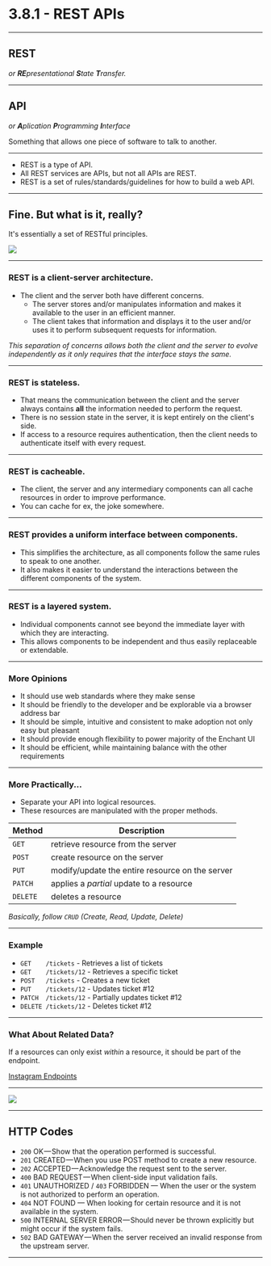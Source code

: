 # 3.8.1 - REST APIs

---

## REST

_or **RE**presentational **S**tate **T**ransfer._

---

## API

_or **A**plication **P**rogramming **I**nterface_

Something that allows one piece of software to talk to another.

---

- REST is a type of API.
- All REST services are APIs, but not all APIs are REST.
- REST is a set of rules/standards/guidelines for how to build a web API.

---

## Fine. But what is it, really?

It's essentially a set of RESTful principles.

<img src='https://media0.giphy.com/media/kc0kqKNFu7v35gPkwB/giphy.gif' />

---


### REST is a client-server architecture.

- The client and the server both have different concerns. 
    - The server stores and/or manipulates information and makes it available to the user in an efficient manner.
    - The client takes that information and displays it to the user and/or uses it to perform subsequent requests for information.
    
_This separation of concerns allows both the client and the server to evolve independently as it only requires that the interface stays the same._

---

### REST is stateless.

- That means the communication between the client and the server always contains **all** the information needed to perform the request.
- There is no session state in the server, it is kept entirely on the client's side.
- If access to a resource requires authentication, then the client needs to authenticate itself with every request.

---

### REST is cacheable.

- The client, the server and any intermediary components can all cache resources in order to improve performance.
- You can cache for ex, the joke somewhere. 

---

### REST provides a uniform interface between components.

- This simplifies the architecture, as all components follow the same rules to speak to one another.
- It also makes it easier to understand the interactions between the different components of the system.

---

### REST is a layered system.

- Individual components cannot see beyond the immediate layer with which they are interacting.
- This allows components to be independent and thus easily replaceable or extendable.

---

### More Opinions

- It should use web standards where they make sense
- It should be friendly to the developer and be explorable via a browser address bar
- It should be simple, intuitive and consistent to make adoption not only easy but pleasant
- It should provide enough flexibility to power majority of the Enchant UI
- It should be efficient, while maintaining balance with the other requirements

---

### More Practically...

- Separate your API into logical resources.
- These resources are manipulated with the proper methods.

| Method   | Description |
| -------- | ----------- |
| `GET`    | retrieve resource from the server |
| `POST`   | create resource on the server |
| `PUT`    | modify/update the entire resource on the server |
| `PATCH`  | applies a _partial_ update to a resource |
| `DELETE` | deletes a resource |

_Basically, follow `CRUD` (Create, Read, Update, Delete)_

---

### Example

- `GET    /tickets`     - Retrieves a list of tickets
- `GET    /tickets/12`  - Retrieves a specific ticket
- `POST   /tickets`     - Creates a new ticket
- `PUT    /tickets/12`  - Updates ticket #12
- `PATCH  /tickets/12`  - Partially updates ticket #12
- `DELETE /tickets/12`  - Deletes ticket #12

---

### What About Related Data?

If a resources can only exist _within_ a resource, it should be part of the endpoint.

<a href='https://www.instagram.com/developer/endpoints/users/#get_users_self' target='_blank'>Instagram Endpoints</a>

---

<img src='./assets/github-endpoints.png' />

---

## HTTP Codes

- `200` OK — Show that the operation performed is successful.
- `201` CREATED — When you use POST method to create a new resource.
- `202` ACCEPTED — Acknowledge the request sent to the server.
- `400` BAD REQUEST — When client-side input validation fails.
- `401` UNAUTHORIZED / `403` FORBIDDEN — When the user or the system is not authorized to perform an operation.
- `404` NOT FOUND — When looking for certain resource and it is not available in the system.
- `500` INTERNAL SERVER ERROR — Should never be thrown explicitly but might occur if the system fails.
- `502` BAD GATEWAY — When the server received an invalid response from the upstream server.

---